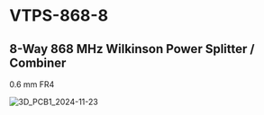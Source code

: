 # VTPS-868-8
 ## 8-Way 868 MHz Wilkinson Power Splitter / Combiner

 0.6 mm FR4
 
![3D_PCB1_2024-11-23](https://github.com/user-attachments/assets/cca2e05d-bab4-4b21-8f38-dd1c4f6a7b14)
